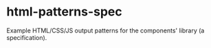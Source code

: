 # html-patterns-spec
Example HTML/CSS/JS output patterns for the components' library (a specification).
